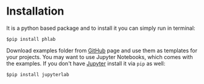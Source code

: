 Installation
============

It is a python based package and to install it you can simply run in terminal:

`$pip install phlab`

Download examples folder from [GitHub](https://github.com/geonda/RIXS.phonons) page and use them as templates for your projects. You may want to use Jupyter Notebooks, which comes with the examples. If you don't have [Jupyter](https://jupyter.org/documentation) install it  via `pip` as well:

`$pip install jupyterlab`
